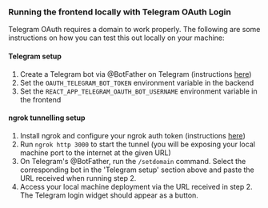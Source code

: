 ### Running the frontend locally with Telegram OAuth Login

Telegram OAuth requires a domain to work properly. The following are some instructions on how you can test this out locally on your machine:

#### Telegram setup

1. Create a Telegram bot via @BotFather on Telegram (instructions [here](https://core.telegram.org/bots#3-how-do-i-create-a-bot))
2. Set the `OAUTH_TELEGRAM_BOT_TOKEN` environment variable in the backend
3. Set the `REACT_APP_TELEGRAM_OAUTH_BOT_USERNAME` environment variable in the frontend

#### ngrok tunnelling setup

1. Install ngrok and configure your ngrok auth token (instructions [here](https://dashboard.ngrok.com/get-started/setup))
2. Run `ngrok http 3000` to start the tunnel (you will be exposing your local machine port to the internet at the given URL)
3. On Telegram's @BotFather, run the `/setdomain` command. Select the corresponding bot in the 'Telegram setup' section above and paste the URL received when running step 2.
4. Access your local machine deployment via the URL received in step 2. The Telegram login widget should appear as a button.
